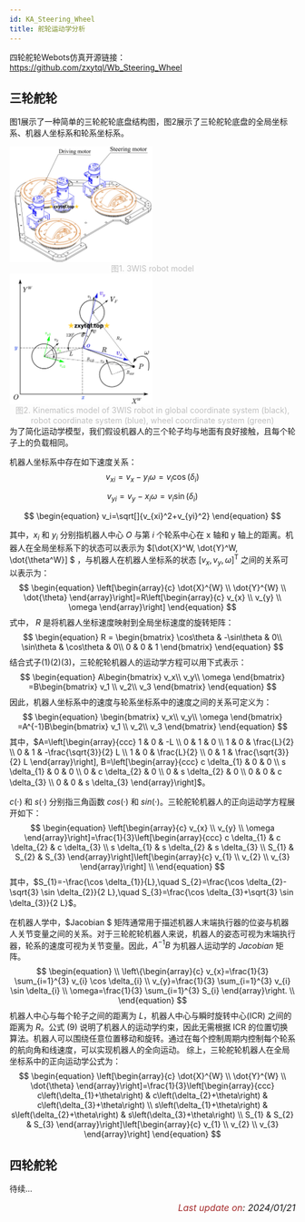 ```yaml
---
id: KA_Steering_Wheel
title: 舵轮运动学分析
---
```


四轮舵轮Webots仿真开源链接：https://github.com/zxytql/Wb_Steering_Wheel

## 三轮舵轮

图1展示了一种简单的三轮舵轮底盘结构图，图2展示了三轮舵轮底盘的全局坐标系、机器人坐标系和轮系坐标系。

<img align="center" width="50%" src="./assets/Steering_Wheel_Kinematics/1.png" />

<center> <font font-size="14px"><font color = "#c0c0c0">图1. 3WIS robot model </font></font></center> 

<img align="center" width="50%" src="./assets/Steering_Wheel_Kinematics/2.png" />

<center> <font font-size="14px"><font color = "#c0c0c0">图2. Kinematics model of 3WIS robot in global coordinate system (black), robot coordinate system (blue), wheel coordinate system (green) </font></font></center> 
为了简化运动学模型，我们假设机器人的三个轮子均与地面有良好接触，且每个轮子上的负载相同。

机器人坐标系中存在如下速度关系：
$$
\begin{equation} v_{xi}=v_x-y_i\omega =v_i\cos (\delta _i) \end{equation}
$$

$$
\begin{equation} v_{yi}=v_y-x_i\omega =v_i\sin (\delta _i) \end{equation}
$$

$$
\begin{equation} v_i=\sqrt[]{v_{xi}^2+v_{yi}^2} \end{equation}
$$

其中，$x_i$ 和 $y_i$ 分别指机器人中心 $O$ 与第 $i$ 个轮系中心在 x 轴和 y 轴上的距离。机器人在全局坐标系下的状态可以表示为 $[\dot{X}^W, \dot{Y}^W, \dot{\theta^W}]     $ ，与机器人在机器人坐标系的状态 $[v_x,v_y,\omega ]^\mathrm{T}$ 之间的关系可以表示为：
$$
\begin{equation} \left[\begin{array}{c}
\dot{X}^{W} \\
\dot{Y}^{W} \\
\dot{\theta}
\end{array}\right]=R\left[\begin{array}{c}
v_{x} \\
v_{y} \\
\omega
\end{array}\right] \end{equation}
$$
式中， $R$ 是将机器人坐标速度映射到全局坐标速度的旋转矩阵：
$$
\begin{equation} R = \begin{bmatrix}
 \cos\theta  & -\sin\theta  & 0\\
 \sin\theta  & \cos\theta  & 0\\
 0 & 0 & 1
\end{bmatrix} \end{equation}
$$
结合式子(1)(2)(3)，三轮舵轮机器人的运动学方程可以用下式表示：
$$
\begin{equation} A\begin{bmatrix}
 v_x\\
 v_y\\
\omega 
\end{bmatrix} =B\begin{bmatrix}
v_1 \\
 v_2\\
v_3
\end{bmatrix} \end{equation}
$$
因此，机器人坐标系中的速度与轮系坐标系中的速度之间的关系可定义为：
$$
\begin{equation} \begin{bmatrix}
 v_x\\
 v_y\\
\omega 
\end{bmatrix} =A^{-1}B\begin{bmatrix}
v_1 \\
 v_2\\
v_3
\end{bmatrix} \end{equation}
$$ 
其中，$A=\left[\begin{array}{ccc}
1 & 0 & -L \\
0 & 1 & 0 \\
1 & 0 & \frac{L}{2} \\
0 & 1 & -\frac{\sqrt{3}}{2} L \\
1 & 0 & \frac{L}{2} \\
0 & 1 & \frac{\sqrt{3}}{2} L
\end{array}\right], B=\left[\begin{array}{ccc}
c \delta_{1} & 0 & 0 \\
s \delta_{1} & 0 & 0 \\
0 & c \delta_{2} & 0 \\
0 & s \delta_{2} & 0 \\
0 & 0 & c \delta_{3} \\
0 & 0 & s \delta_{3}
\end{array}\right]$。

$c(·)$ 和 $s(·)$ 分别指三角函数 $cos(·)$ 和 $sin(·)$。三轮舵轮机器人的正向运动学方程展开如下：
$$
\begin{equation} \left[\begin{array}{c}
v_{x} \\
v_{y} \\
\omega
\end{array}\right]=\frac{1}{3}\left[\begin{array}{ccc}
c \delta_{1} & c \delta_{2} & c \delta_{3} \\
s \delta_{1} & s \delta_{2} & s \delta_{3} \\
S_{1} & S_{2} & S_{3}
\end{array}\right]\left[\begin{array}{c}
v_{1} \\
v_{2} \\
v_{3}
\end{array}\right] \\ \end{equation}
$$
其中，$S_{1}=-\frac{\cos \delta_{1}}{L},\quad S_{2}=\frac{\cos \delta_{2}-\sqrt{3} \sin \delta_{2}}{2 L},\quad S_{3}=\frac{\cos \delta_{3}+\sqrt{3} \sin \delta_{3}}{2 L}$。

在机器人学中，$Jacobian $ 矩阵通常用于描述机器人末端执行器的位姿与机器人关节变量之间的关系。对于三轮舵轮机器人来说，机器人的姿态可视为末端执行器，轮系的速度可视为关节变量。因此，$A^{-1} B$ 为机器人运动学的 $Jacobian$ 矩阵。
$$
\begin{equation} \\
\left\{\begin{array}{c}
v_{x}=\frac{1}{3} \sum_{i=1}^{3} v_{i} \cos \delta_{i} \\
v_{y}=\frac{1}{3} \sum_{i=1}^{3} v_{i} \sin \delta_{i} \\
\omega=\frac{1}{3} \sum_{i=1}^{3} S_{i}
\end{array}\right. \\ \end{equation}
$$
机器人中心与每个轮子之间的距离为 $L$，机器人中心与瞬时旋转中心(ICR) 之间的距离为 $R$。公式 (9) 说明了机器人的运动学约束，因此无需根据 ICR 的位置切换算法。机器人可以围绕任意位置移动和旋转。通过在每个控制周期内控制每个轮系的航向角和线速度，可以实现机器人的全向运动。
综上，三轮舵轮机器人在全局坐标系中的正向运动学公式为：
$$
\begin{equation} \left[\begin{array}{c}
\dot{X}^{W} \\
\dot{Y}^{W} \\
\dot{\theta}
\end{array}\right]=\frac{1}{3}\left[\begin{array}{ccc}
c\left(\delta_{1}+\theta\right) & c\left(\delta_{2}+\theta\right) & c\left(\delta_{3}+\theta\right) \\
s\left(\delta_{1}+\theta\right) & s\left(\delta_{2}+\theta\right) & s\left(\delta_{3}+\theta\right) \\
S_{1} & S_{2} & S_{3}
\end{array}\right]\left[\begin{array}{c}
v_{1} \\
v_{2} \\
v_{3}
\end{array}\right] \end{equation}
$$

## 四轮舵轮

待续...

<p align="right"><i> <font size="3"><font color = "brown">Last update on</font>: 2024/01/21 </font></i></p>